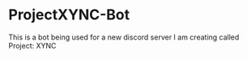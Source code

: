 # ProjectXYNC-Bot
This is a bot being used for a new discord server I am creating called Project: XYNC
